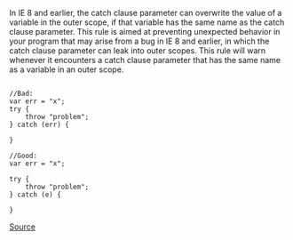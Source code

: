 In IE 8 and earlier, the catch clause parameter can overwrite the value of a variable in the outer scope, if that variable has the same name as the catch clause parameter.
This rule is aimed at preventing unexpected behavior in your program that may arise from a bug in IE 8 and earlier, in which the catch clause parameter can leak into outer scopes. This rule will warn whenever it encounters a catch clause parameter that has the same name as a variable in an outer scope.


```

//Bad:
var err = "x";
try {
    throw "problem";
} catch (err) {

}

//Good:
var err = "x";

try {
    throw "problem";
} catch (e) {

}

```

[Source](http://eslint.org/docs/rules/no-catch-shadow)
